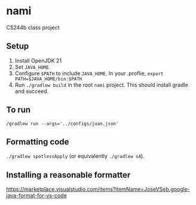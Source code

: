 # nami
CS244b class project

## Setup
1. Install OpenJDK 21
2. Set `JAVA_HOME`
3. Configure `$PATH` to include `JAVA_HOME`. In your .proflie, `export PATH=$JAVA_HOME/bin:$PATH`
4. Run `./gradlew build` in the root `nami` project. This should install gradle and succeed.

## To run
`/gradlew run --args='../configs/juan.json'`

## Formatting code
`./gradlew spotlessApply` (or equivalently `./gradlew sA`).

## Installing a reasonable formatter
https://marketplace.visualstudio.com/items?itemName=JoseVSeb.google-java-format-for-vs-code
